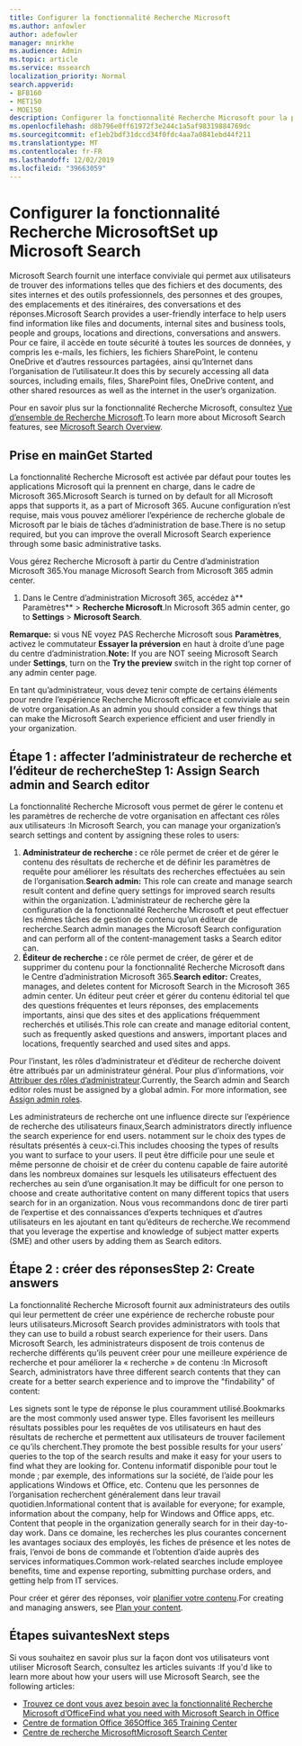 ```yaml
---
title: Configurer la fonctionnalité Recherche Microsoft
ms.author: anfowler
author: adefowler
manager: mnirkhe
ms.audience: Admin
ms.topic: article
ms.service: mssearch
localization_priority: Normal
search.appverid:
- BFB160
- MET150
- MOE150
description: Configurer la fonctionnalité Recherche Microsoft pour la première fois.
ms.openlocfilehash: d8b796e0ff61972f3e244c1a5af98319884769dc
ms.sourcegitcommit: ef1eb2bdf31dccd34f0fdc4aa7a0841ebd44f211
ms.translationtype: MT
ms.contentlocale: fr-FR
ms.lasthandoff: 12/02/2019
ms.locfileid: "39663059"
---
```

# <a name="set-up-microsoft-search"></a><span data-ttu-id="5a15a-103">Configurer la fonctionnalité Recherche Microsoft</span><span class="sxs-lookup"><span data-stu-id="5a15a-103">Set up Microsoft Search</span></span>

<span data-ttu-id="5a15a-104">Microsoft Search fournit une interface conviviale qui permet aux utilisateurs de trouver des informations telles que des fichiers et des documents, des sites internes et des outils professionnels, des personnes et des groupes, des emplacements et des itinéraires, des conversations et des réponses.</span><span class="sxs-lookup"><span data-stu-id="5a15a-104">Microsoft Search provides a user-friendly interface to help users find information like files and documents, internal sites and business tools, people and groups, locations and directions, conversations and answers.</span></span> <span data-ttu-id="5a15a-105">Pour ce faire, il accède en toute sécurité à toutes les sources de données, y compris les e-mails, les fichiers, les fichiers SharePoint, le contenu OneDrive et d’autres ressources partagées, ainsi qu’Internet dans l’organisation de l’utilisateur.</span><span class="sxs-lookup"><span data-stu-id="5a15a-105">It does this by securely accessing all data sources, including emails, files, SharePoint files, OneDrive content, and other shared resources as well as the internet in the user’s organization.</span></span>

<span data-ttu-id="5a15a-106">Pour en savoir plus sur la fonctionnalité Recherche Microsoft, consultez [Vue d’ensemble de Recherche Microsoft](overview-microsoft-search.md).</span><span class="sxs-lookup"><span data-stu-id="5a15a-106">To learn more about Microsoft Search features, see [Microsoft Search Overview](overview-microsoft-search.md).</span></span>

## <a name="get-started"></a><span data-ttu-id="5a15a-107">Prise en main</span><span class="sxs-lookup"><span data-stu-id="5a15a-107">Get Started</span></span>

<span data-ttu-id="5a15a-108">La fonctionnalité Recherche Microsoft est activée par défaut pour toutes les applications Microsoft qui la prennent en charge, dans le cadre de Microsoft 365.</span><span class="sxs-lookup"><span data-stu-id="5a15a-108">Microsoft Search is turned on by default for all Microsoft apps that supports it, as a part of Microsoft 365.</span></span> <span data-ttu-id="5a15a-109">Aucune configuration n’est requise, mais vous pouvez améliorer l’expérience de recherche globale de Microsoft par le biais de tâches d’administration de base.</span><span class="sxs-lookup"><span data-stu-id="5a15a-109">There is no setup required, but you can improve the overall Microsoft Search experience through some basic administrative tasks.</span></span>

<span data-ttu-id="5a15a-110">Vous gérez Recherche Microsoft à partir du Centre d’administration Microsoft 365.</span><span class="sxs-lookup"><span data-stu-id="5a15a-110">You manage Microsoft Search from Microsoft 365 admin center.</span></span>

1. <span data-ttu-id="5a15a-111">Dans le Centre d’administration Microsoft 365, accédez à\*\* Paramètres\*\* > **Recherche Microsoft**.</span><span class="sxs-lookup"><span data-stu-id="5a15a-111">In Microsoft 365 admin center, go to **Settings** > **Microsoft Search**.</span></span>

<span data-ttu-id="5a15a-112">**Remarque:** si vous NE voyez PAS Recherche Microsoft sous **Paramètres**, activez le commutateur **Essayer la préversion** en haut à droite d’une page du centre d’administration.</span><span class="sxs-lookup"><span data-stu-id="5a15a-112">**Note:** If you are NOT seeing Microsoft Search under **Settings**, turn on the **Try the preview** switch in the right top corner of any admin center page.</span></span>

<span data-ttu-id="5a15a-113">En tant qu’administrateur, vous devez tenir compte de certains éléments pour rendre l’expérience Recherche Microsoft efficace et conviviale au sein de votre organisation.</span><span class="sxs-lookup"><span data-stu-id="5a15a-113">As an admin you should consider a few things that can make the Microsoft Search experience efficient and user friendly in your organization.</span></span>

## <a name="step-1-assign-search-admin-and-search-editor"></a><span data-ttu-id="5a15a-114">Étape 1 : affecter l’administrateur de recherche et l’éditeur de recherche</span><span class="sxs-lookup"><span data-stu-id="5a15a-114">Step 1: Assign Search admin and Search editor</span></span>

<span data-ttu-id="5a15a-115">La fonctionnalité Recherche Microsoft vous permet de gérer le contenu et les paramètres de recherche de votre organisation en affectant ces rôles aux utilisateurs :</span><span class="sxs-lookup"><span data-stu-id="5a15a-115">In Microsoft Search, you can manage your organization’s search settings and content by assigning these roles to users:</span></span>

1. <span data-ttu-id="5a15a-116">**Administrateur de recherche :** ce rôle permet de créer et de gérer le contenu des résultats de recherche et de définir les paramètres de requête pour améliorer les résultats des recherches effectuées au sein de l’organisation.</span><span class="sxs-lookup"><span data-stu-id="5a15a-116">**Search admin:** This role can create and manage search result content and define query settings for improved search results within the organization.</span></span> <span data-ttu-id="5a15a-117">L’administrateur de recherche gère la configuration de la fonctionnalité Recherche Microsoft et peut effectuer les mêmes tâches de gestion de contenu qu’un éditeur de recherche.</span><span class="sxs-lookup"><span data-stu-id="5a15a-117">Search admin manages the Microsoft Search configuration and can perform all of the content-management tasks a Search editor can.</span></span>
2. <span data-ttu-id="5a15a-118">**Éditeur de recherche :** ce rôle permet de créer, de gérer et de supprimer du contenu pour la fonctionnalité Recherche Microsoft dans le Centre d’administration Microsoft 365.</span><span class="sxs-lookup"><span data-stu-id="5a15a-118">**Search editor:** Creates, manages, and deletes content for Microsoft Search in the Microsoft 365 admin center.</span></span> <span data-ttu-id="5a15a-119">Un éditeur peut créer et gérer du contenu éditorial tel que des questions fréquentes et leurs réponses, des emplacements importants, ainsi que des sites et des applications fréquemment recherchés et utilisés.</span><span class="sxs-lookup"><span data-stu-id="5a15a-119">This role can create and manage editorial content, such as frequently asked questions and answers, important places and locations, frequently searched and used sites and apps.</span></span>

<span data-ttu-id="5a15a-120">Pour l’instant, les rôles d’administrateur et d’éditeur de recherche doivent être attribués par un administrateur général. Pour plus d’informations, voir [Attribuer des rôles d’administrateur](https://docs.microsoft.com/office365/admin/add-users/assign-admin-roles?view=o365-worldwide).</span><span class="sxs-lookup"><span data-stu-id="5a15a-120">Currently, the Search admin and Search editor roles must be assigned by a global admin. For more information, see [Assign admin roles](https://docs.microsoft.com/office365/admin/add-users/assign-admin-roles?view=o365-worldwide).</span></span>

<span data-ttu-id="5a15a-121">Les administrateurs de recherche ont une influence directe sur l’expérience de recherche des utilisateurs finaux,</span><span class="sxs-lookup"><span data-stu-id="5a15a-121">Search administrators directly influence the search experience for end users.</span></span> <span data-ttu-id="5a15a-122">notamment sur le choix des types de résultats présentés à ceux-ci.</span><span class="sxs-lookup"><span data-stu-id="5a15a-122">This includes choosing the types of results you want to surface to your users.</span></span> <span data-ttu-id="5a15a-123">Il peut être difficile pour une seule et même personne de choisir et de créer du contenu capable de faire autorité dans les nombreux domaines sur lesquels les utilisateurs effectuent des recherches au sein d’une organisation.</span><span class="sxs-lookup"><span data-stu-id="5a15a-123">It may be difficult for one person to choose and create authoritative content on many different topics that users search for in an organization.</span></span> <span data-ttu-id="5a15a-124">Nous vous recommandons donc de tirer parti de l’expertise et des connaissances d’experts techniques et d’autres utilisateurs en les ajoutant en tant qu’éditeurs de recherche.</span><span class="sxs-lookup"><span data-stu-id="5a15a-124">We recommend that you leverage the expertise and knowledge of subject matter experts (SME) and other users by adding them as Search editors.</span></span>

## <a name="step-2-create-answers"></a><span data-ttu-id="5a15a-125">Étape 2 : créer des réponses</span><span class="sxs-lookup"><span data-stu-id="5a15a-125">Step 2: Create answers</span></span>

<span data-ttu-id="5a15a-126">La fonctionnalité Recherche Microsoft fournit aux administrateurs des outils qui leur permettent de créer une expérience de recherche robuste pour leurs utilisateurs.</span><span class="sxs-lookup"><span data-stu-id="5a15a-126">Microsoft Search provides administrators with tools that they can use to build a robust search experience for their users.</span></span> <span data-ttu-id="5a15a-127">Dans Microsoft Search, les administrateurs disposent de trois contenus de recherche différents qu’ils peuvent créer pour une meilleure expérience de recherche et pour améliorer la « recherche » de contenu :</span><span class="sxs-lookup"><span data-stu-id="5a15a-127">In Microsoft Search, administrators have three different search contents that they can create for a better search experience and to improve the "findability" of content:</span></span>

<span data-ttu-id="5a15a-128">Les signets sont le type de réponse le plus couramment utilisé.</span><span class="sxs-lookup"><span data-stu-id="5a15a-128">Bookmarks are the most commonly used answer type.</span></span> <span data-ttu-id="5a15a-129">Elles favorisent les meilleurs résultats possibles pour les requêtes de vos utilisateurs en haut des résultats de recherche et permettent aux utilisateurs de trouver facilement ce qu’ils cherchent.</span><span class="sxs-lookup"><span data-stu-id="5a15a-129">They promote the best possible results for your users’ queries to the top of the search results and make it easy for your users to find what they are looking for.</span></span>
<span data-ttu-id="5a15a-130">Contenu informatif disponible pour tout le monde ; par exemple, des informations sur la société, de l’aide pour les applications Windows et Office, etc. Contenu que les personnes de l’organisation recherchent généralement dans leur travail quotidien.</span><span class="sxs-lookup"><span data-stu-id="5a15a-130">Informational content that is available for everyone; for example, information about the company, help for Windows and Office apps, etc. Content that people in the organization generally search for in their day-to-day work.</span></span> <span data-ttu-id="5a15a-131">Dans ce domaine, les recherches les plus courantes concernent les avantages sociaux des employés, les fiches de présence et les notes de frais, l’envoi de bons de commande et l’obtention d’aide auprès des services informatiques.</span><span class="sxs-lookup"><span data-stu-id="5a15a-131">Common work-related searches include employee benefits, time and expense reporting, submitting purchase orders, and getting help from IT services.</span></span>

<span data-ttu-id="5a15a-132">Pour créer et gérer des réponses, voir [planifier votre contenu](plan-your-content.md).</span><span class="sxs-lookup"><span data-stu-id="5a15a-132">For creating and managing answers, see [Plan your content](plan-your-content.md).</span></span>

## <a name="next-steps"></a><span data-ttu-id="5a15a-133">Étapes suivantes</span><span class="sxs-lookup"><span data-stu-id="5a15a-133">Next steps</span></span>

<span data-ttu-id="5a15a-134">Si vous souhaitez en savoir plus sur la façon dont vos utilisateurs vont utiliser Microsoft Search, consultez les articles suivants :</span><span class="sxs-lookup"><span data-stu-id="5a15a-134">If you'd like to learn more about how your users will use Microsoft Search, see the following articles:</span></span>

- [<span data-ttu-id="5a15a-135">Trouvez ce dont vous avez besoin avec la fonctionnalité Recherche Microsoft d’Office</span><span class="sxs-lookup"><span data-stu-id="5a15a-135">Find what you need with Microsoft Search in Office</span></span>](https://support.office.com/article/find-what-you-need-with-microsoft-search-in-office-2457d4d8-48a8-4ad4-ab89-5a0657aa8446)
- [<span data-ttu-id="5a15a-136">Centre de formation Office 365</span><span class="sxs-lookup"><span data-stu-id="5a15a-136">Office 365 Training Center</span></span>](https://support.office.com/office-training-center)
- [<span data-ttu-id="5a15a-137">Centre de recherche Microsoft</span><span class="sxs-lookup"><span data-stu-id="5a15a-137">Microsoft Search Center</span></span>](https://support.office.com/article/-working-title-microsoft-search-center-b8bf5a2c-7515-40a9-9a6a-b8ed382c86bc)
